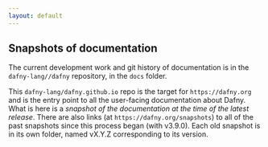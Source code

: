 ```yaml
---
layout: default
---
```


## Snapshots of documentation

The current development work and git history of documentation is in the `dafny-lang//dafny` repository, in the `docs`
folder.

This `dafny-lang/dafny.github.io` repo is the target for `https://dafny.org` and is the entry point to all the user-facing
documentation about Dafny. What is here is a _snapshot of the documentation at the time of the latest release_.
There are also links (at `https://dafny.org/snapshots`) to all of the past snapshots since this process began (with v3.9.0).
Each old snapshot is in its own folder, named vX.Y.Z corresponding to its version.
